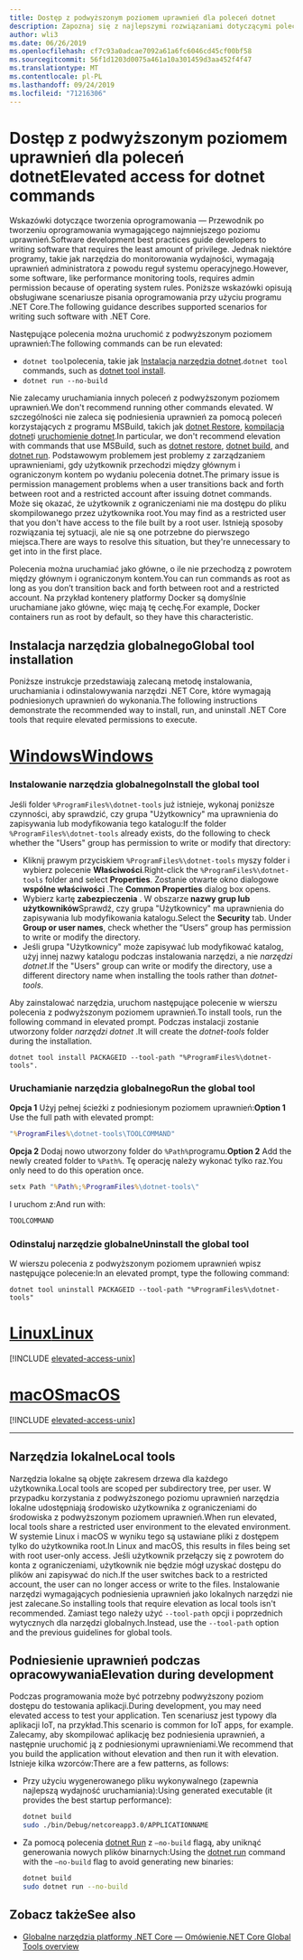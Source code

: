 ```yaml
---
title: Dostęp z podwyższonym poziomem uprawnień dla poleceń dotnet
description: Zapoznaj się z najlepszymi rozwiązaniami dotyczącymi poleceń dotnet wymagających podwyższonego poziomu dostępu.
author: wli3
ms.date: 06/26/2019
ms.openlocfilehash: cf7c93a0adcae7092a61a6fc6046cd45cf00bf58
ms.sourcegitcommit: 56f1d1203d0075a461a10a301459d3aa452f4f47
ms.translationtype: MT
ms.contentlocale: pl-PL
ms.lasthandoff: 09/24/2019
ms.locfileid: "71216306"
---
```

# <a name="elevated-access-for-dotnet-commands"></a><span data-ttu-id="2f1a3-103">Dostęp z podwyższonym poziomem uprawnień dla poleceń dotnet</span><span class="sxs-lookup"><span data-stu-id="2f1a3-103">Elevated access for dotnet commands</span></span>

<span data-ttu-id="2f1a3-104">Wskazówki dotyczące tworzenia oprogramowania — Przewodnik po tworzeniu oprogramowania wymagającego najmniejszego poziomu uprawnień.</span><span class="sxs-lookup"><span data-stu-id="2f1a3-104">Software development best practices guide developers to writing software that requires the least amount of privilege.</span></span> <span data-ttu-id="2f1a3-105">Jednak niektóre programy, takie jak narzędzia do monitorowania wydajności, wymagają uprawnień administratora z powodu reguł systemu operacyjnego.</span><span class="sxs-lookup"><span data-stu-id="2f1a3-105">However, some software, like performance monitoring tools, requires admin permission because of operating system rules.</span></span> <span data-ttu-id="2f1a3-106">Poniższe wskazówki opisują obsługiwane scenariusze pisania oprogramowania przy użyciu programu .NET Core.</span><span class="sxs-lookup"><span data-stu-id="2f1a3-106">The following guidance describes supported scenarios for writing such software with .NET Core.</span></span> 

<span data-ttu-id="2f1a3-107">Następujące polecenia można uruchomić z podwyższonym poziomem uprawnień:</span><span class="sxs-lookup"><span data-stu-id="2f1a3-107">The following commands can be run elevated:</span></span>

- <span data-ttu-id="2f1a3-108">`dotnet tool`polecenia, takie jak [Instalacja narzędzia dotnet](dotnet-tool-install.md).</span><span class="sxs-lookup"><span data-stu-id="2f1a3-108">`dotnet tool` commands, such as [dotnet tool install](dotnet-tool-install.md).</span></span>
- `dotnet run --no-build`

<span data-ttu-id="2f1a3-109">Nie zalecamy uruchamiania innych poleceń z podwyższonym poziomem uprawnień.</span><span class="sxs-lookup"><span data-stu-id="2f1a3-109">We don't recommend running other commands elevated.</span></span> <span data-ttu-id="2f1a3-110">W szczególności nie zaleca się podniesienia uprawnień za pomocą poleceń korzystających z programu MSBuild, takich jak [dotnet Restore](dotnet-restore.md), [kompilacja dotnet](dotnet-build.md)i [uruchomienie dotnet](dotnet-run.md).</span><span class="sxs-lookup"><span data-stu-id="2f1a3-110">In particular, we don't recommend elevation with commands that use MSBuild, such as [dotnet restore](dotnet-restore.md), [dotnet build](dotnet-build.md), and [dotnet run](dotnet-run.md).</span></span> <span data-ttu-id="2f1a3-111">Podstawowym problemem jest problemy z zarządzaniem uprawnieniami, gdy użytkownik przechodzi między głównym i ograniczonym kontem po wydaniu polecenia dotnet.</span><span class="sxs-lookup"><span data-stu-id="2f1a3-111">The primary issue is permission management problems when a user transitions back and forth between root and a restricted account after issuing dotnet commands.</span></span> <span data-ttu-id="2f1a3-112">Może się okazać, że użytkownik z ograniczeniami nie ma dostępu do pliku skompilowanego przez użytkownika root.</span><span class="sxs-lookup"><span data-stu-id="2f1a3-112">You may find as a restricted user that you don't have access to the file built by a root user.</span></span> <span data-ttu-id="2f1a3-113">Istnieją sposoby rozwiązania tej sytuacji, ale nie są one potrzebne do pierwszego miejsca.</span><span class="sxs-lookup"><span data-stu-id="2f1a3-113">There are ways to resolve this situation, but they're unnecessary to get into in the first place.</span></span>

<span data-ttu-id="2f1a3-114">Polecenia można uruchamiać jako główne, o ile nie przechodzą z powrotem między głównym i ograniczonym kontem.</span><span class="sxs-lookup"><span data-stu-id="2f1a3-114">You can run commands as root as long as you don’t transition back and forth between root and a restricted account.</span></span> <span data-ttu-id="2f1a3-115">Na przykład kontenery platformy Docker są domyślnie uruchamiane jako główne, więc mają tę cechę.</span><span class="sxs-lookup"><span data-stu-id="2f1a3-115">For example, Docker containers run as root by default, so they have this characteristic.</span></span>

## <a name="global-tool-installation"></a><span data-ttu-id="2f1a3-116">Instalacja narzędzia globalnego</span><span class="sxs-lookup"><span data-stu-id="2f1a3-116">Global tool installation</span></span>

<span data-ttu-id="2f1a3-117">Poniższe instrukcje przedstawiają zalecaną metodę instalowania, uruchamiania i odinstalowywania narzędzi .NET Core, które wymagają podniesionych uprawnień do wykonania.</span><span class="sxs-lookup"><span data-stu-id="2f1a3-117">The following instructions demonstrate the recommended way to install, run, and uninstall .NET Core tools that require elevated permissions to execute.</span></span>

<!-- markdownlint-disable MD025 -->

# <a name="windowstabwindows"></a>[<span data-ttu-id="2f1a3-118">Windows</span><span class="sxs-lookup"><span data-stu-id="2f1a3-118">Windows</span></span>](#tab/windows)

### <a name="install-the-global-tool"></a><span data-ttu-id="2f1a3-119">Instalowanie narzędzia globalnego</span><span class="sxs-lookup"><span data-stu-id="2f1a3-119">Install the global tool</span></span>

<span data-ttu-id="2f1a3-120">Jeśli folder `%ProgramFiles%\dotnet-tools` już istnieje, wykonaj poniższe czynności, aby sprawdzić, czy grupa "Użytkownicy" ma uprawnienia do zapisywania lub modyfikowania tego katalogu:</span><span class="sxs-lookup"><span data-stu-id="2f1a3-120">If the folder `%ProgramFiles%\dotnet-tools` already exists, do the following to check whether the "Users" group has permission to write or modify that directory:</span></span>

- <span data-ttu-id="2f1a3-121">Kliknij prawym przyciskiem `%ProgramFiles%\dotnet-tools` myszy folder i wybierz polecenie **Właściwości**.</span><span class="sxs-lookup"><span data-stu-id="2f1a3-121">Right-click the `%ProgramFiles%\dotnet-tools` folder and select **Properties**.</span></span> <span data-ttu-id="2f1a3-122">Zostanie otwarte okno dialogowe **wspólne właściwości** .</span><span class="sxs-lookup"><span data-stu-id="2f1a3-122">The **Common Properties** dialog box opens.</span></span> 
- <span data-ttu-id="2f1a3-123">Wybierz kartę **zabezpieczenia** . W obszarze **nazwy grup lub użytkowników**Sprawdź, czy grupa "Użytkownicy" ma uprawnienia do zapisywania lub modyfikowania katalogu.</span><span class="sxs-lookup"><span data-stu-id="2f1a3-123">Select the **Security** tab. Under **Group or user names**, check whether the “Users” group has permission to write or modify the directory.</span></span> 
- <span data-ttu-id="2f1a3-124">Jeśli grupa "Użytkownicy" może zapisywać lub modyfikować katalog, użyj innej nazwy katalogu podczas instalowania narzędzi, a nie *narzędzi dotnet*.</span><span class="sxs-lookup"><span data-stu-id="2f1a3-124">If the "Users" group can write or modify the directory, use a different directory name when installing the tools rather than *dotnet-tools*.</span></span>

<span data-ttu-id="2f1a3-125">Aby zainstalować narzędzia, uruchom następujące polecenie w wierszu polecenia z podwyższonym poziomem uprawnień.</span><span class="sxs-lookup"><span data-stu-id="2f1a3-125">To install tools, run the following command in elevated prompt.</span></span> <span data-ttu-id="2f1a3-126">Podczas instalacji zostanie utworzony folder *narzędzi dotnet* .</span><span class="sxs-lookup"><span data-stu-id="2f1a3-126">It will create the *dotnet-tools* folder during the installation.</span></span>

```dotnetcli
dotnet tool install PACKAGEID --tool-path "%ProgramFiles%\dotnet-tools".
```

### <a name="run-the-global-tool"></a><span data-ttu-id="2f1a3-127">Uruchamianie narzędzia globalnego</span><span class="sxs-lookup"><span data-stu-id="2f1a3-127">Run the global tool</span></span>

<span data-ttu-id="2f1a3-128">**Opcja 1** Użyj pełnej ścieżki z podniesionym poziomem uprawnień:</span><span class="sxs-lookup"><span data-stu-id="2f1a3-128">**Option 1** Use the full path with elevated prompt:</span></span>

```cmd
"%ProgramFiles%\dotnet-tools\TOOLCOMMAND"
```

<span data-ttu-id="2f1a3-129">**Opcja 2** Dodaj nowo utworzony folder do `%Path%`programu.</span><span class="sxs-lookup"><span data-stu-id="2f1a3-129">**Option 2** Add the newly created folder to `%Path%`.</span></span> <span data-ttu-id="2f1a3-130">Tę operację należy wykonać tylko raz.</span><span class="sxs-lookup"><span data-stu-id="2f1a3-130">You only need to do this operation once.</span></span>

```cmd
setx Path "%Path%;%ProgramFiles%\dotnet-tools\"
```

<span data-ttu-id="2f1a3-131">I uruchom z:</span><span class="sxs-lookup"><span data-stu-id="2f1a3-131">And run with:</span></span>

```cmd
TOOLCOMMAND
```

### <a name="uninstall-the-global-tool"></a><span data-ttu-id="2f1a3-132">Odinstaluj narzędzie globalne</span><span class="sxs-lookup"><span data-stu-id="2f1a3-132">Uninstall the global tool</span></span>

<span data-ttu-id="2f1a3-133">W wierszu polecenia z podwyższonym poziomem uprawnień wpisz następujące polecenie:</span><span class="sxs-lookup"><span data-stu-id="2f1a3-133">In an elevated prompt, type the following command:</span></span>

```dotnetcli
dotnet tool uninstall PACKAGEID --tool-path "%ProgramFiles%\dotnet-tools"
```

# <a name="linuxtablinux"></a>[<span data-ttu-id="2f1a3-134">Linux</span><span class="sxs-lookup"><span data-stu-id="2f1a3-134">Linux</span></span>](#tab/linux)

[!INCLUDE [elevated-access-unix](../../../includes/elevated-access-unix.md)]

# <a name="macostabmacos"></a>[<span data-ttu-id="2f1a3-135">macOS</span><span class="sxs-lookup"><span data-stu-id="2f1a3-135">macOS</span></span>](#tab/macos)

[!INCLUDE [elevated-access-unix](../../../includes/elevated-access-unix.md)]

---

## <a name="local-tools"></a><span data-ttu-id="2f1a3-136">Narzędzia lokalne</span><span class="sxs-lookup"><span data-stu-id="2f1a3-136">Local tools</span></span>

<span data-ttu-id="2f1a3-137">Narzędzia lokalne są objęte zakresem drzewa dla każdego użytkownika.</span><span class="sxs-lookup"><span data-stu-id="2f1a3-137">Local tools are scoped per subdirectory tree, per user.</span></span> <span data-ttu-id="2f1a3-138">W przypadku korzystania z podwyższonego poziomu uprawnień narzędzia lokalne udostępniają środowisko użytkownika z ograniczeniami do środowiska z podwyższonym poziomem uprawnień.</span><span class="sxs-lookup"><span data-stu-id="2f1a3-138">When run elevated, local tools share a restricted user environment to the elevated environment.</span></span> <span data-ttu-id="2f1a3-139">W systemie Linux i macOS w wyniku tego są ustawiane pliki z dostępem tylko do użytkownika root.</span><span class="sxs-lookup"><span data-stu-id="2f1a3-139">In Linux and macOS, this results in files being set with root user-only access.</span></span> <span data-ttu-id="2f1a3-140">Jeśli użytkownik przełączy się z powrotem do konta z ograniczeniami, użytkownik nie będzie mógł uzyskać dostępu do plików ani zapisywać do nich.</span><span class="sxs-lookup"><span data-stu-id="2f1a3-140">If the user switches back to a restricted account, the user can no longer access or write to the files.</span></span> <span data-ttu-id="2f1a3-141">Instalowanie narzędzi wymagających podniesienia uprawnień jako lokalnych narzędzi nie jest zalecane.</span><span class="sxs-lookup"><span data-stu-id="2f1a3-141">So installing tools that require elevation as local tools isn't recommended.</span></span> <span data-ttu-id="2f1a3-142">Zamiast tego należy użyć `--tool-path` opcji i poprzednich wytycznych dla narzędzi globalnych.</span><span class="sxs-lookup"><span data-stu-id="2f1a3-142">Instead, use the `--tool-path` option and the previous guidelines for global tools.</span></span>

## <a name="elevation-during-development"></a><span data-ttu-id="2f1a3-143">Podniesienie uprawnień podczas opracowywania</span><span class="sxs-lookup"><span data-stu-id="2f1a3-143">Elevation during development</span></span>

<span data-ttu-id="2f1a3-144">Podczas programowania może być potrzebny podwyższony poziom dostępu do testowania aplikacji.</span><span class="sxs-lookup"><span data-stu-id="2f1a3-144">During development, you may need elevated access to test your application.</span></span> <span data-ttu-id="2f1a3-145">Ten scenariusz jest typowy dla aplikacji IoT, na przykład.</span><span class="sxs-lookup"><span data-stu-id="2f1a3-145">This scenario is common for IoT apps, for example.</span></span> <span data-ttu-id="2f1a3-146">Zalecamy, aby skompilować aplikację bez podniesienia uprawnień, a następnie uruchomić ją z podniesionymi uprawnieniami.</span><span class="sxs-lookup"><span data-stu-id="2f1a3-146">We recommend that you build the application without elevation and then run it with elevation.</span></span> <span data-ttu-id="2f1a3-147">Istnieje kilka wzorców:</span><span class="sxs-lookup"><span data-stu-id="2f1a3-147">There are a few patterns, as follows:</span></span>

- <span data-ttu-id="2f1a3-148">Przy użyciu wygenerowanego pliku wykonywalnego (zapewnia najlepszą wydajność uruchamiania):</span><span class="sxs-lookup"><span data-stu-id="2f1a3-148">Using generated executable (it provides the best startup performance):</span></span>

   ```bash
   dotnet build
   sudo ./bin/Debug/netcoreapp3.0/APPLICATIONNAME
   ```
    
- <span data-ttu-id="2f1a3-149">Za pomocą polecenia [dotnet Run](dotnet-run.md) z `—no-build` flagą, aby uniknąć generowania nowych plików binarnych:</span><span class="sxs-lookup"><span data-stu-id="2f1a3-149">Using the [dotnet run](dotnet-run.md) command with the `—no-build` flag to avoid generating new binaries:</span></span>

   ```bash
   dotnet build
   sudo dotnet run --no-build
   ```

## <a name="see-also"></a><span data-ttu-id="2f1a3-150">Zobacz także</span><span class="sxs-lookup"><span data-stu-id="2f1a3-150">See also</span></span>

- [<span data-ttu-id="2f1a3-151">Globalne narzędzia platformy .NET Core — Omówienie</span><span class="sxs-lookup"><span data-stu-id="2f1a3-151">.NET Core Global Tools overview</span></span>](global-tools.md)
